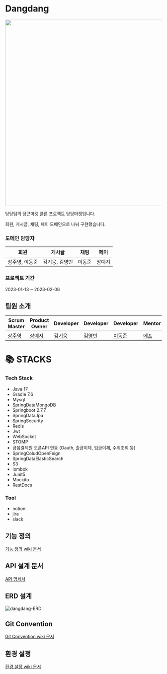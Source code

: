 # Dangdang

<img src="https://user-images.githubusercontent.com/86194303/216897482-d38ba933-9286-4981-98f1-4d1ca51e10ec.png" width="600"/>

당당팀의 당근마켓 클론 프로젝트 당당마켓입니다.

회원, 게시글, 채팅, 페이 도메인으로 나눠 구현했습니다.

### 도메인 담당자

회원|게시글|채팅|페이|
---|---|---|---|
장주영, 이동준|김기웅, 김영빈|이동준|장예지

### 프로젝트 기간
2023-01-13 ~ 2023-02-06

## 팀원 소개
Scrum Master|Product Owner|Developer|Developer|Developer|Mentor|Sub-Mentor
---|---|---|---|---|---|---|
[장주영](https://github.com/orgs/BE-03-Dangdang/people/cloudwi)|[장예지](https://github.com/yeeeze)|[김기웅](https://github.com/kivv00ng)|[김영빈](https://github.com/ybkim-dev)|[이동준](https://github.com/Albatross3)|[에프](https://github.com/lleellee0)|[김수빈](https://github.com/kimziou77)

<h1>📚 STACKS</h1></div>
<h3> Tech Stack </h3>

- Java 17
- Gradle 7.6
- Mysql
- SpringDataMongoDB
- Springboot 2.7.7
- SpringDataJpa
- SpringSecurity
- Redis
- Jwt
- WebSocket
- STOMP
- 금융결제원 오픈API 연동 (Oauth, 출금이체, 입금이체, 수취조회 등)
- SpringColudOpenFeign
- SpringDataElasticSearch
- S3
- lombok
- Junit5
- Mockito
- RestDocs

<h3> Tool </h3>

- notion
- jira
- slack

## 기능 정의
[기능 정의 wiki 문서](https://github.com/BE-03-Dangdang/Dangdang-Server/wiki/기능-정의)

## API 설계 문서
[API 명세서](https://backend-devcourse.notion.site/API-8db9c61328a748c9975ec4e026fd8fcd)


## ERD 설계

![dangdang-ERD](https://user-images.githubusercontent.com/43260658/216890703-f4f1677e-80b0-44f0-a922-1c93eb2c725f.png)

## Git Convention
[Git Convention wiki 문서](https://github.com/BE-03-Dangdang/Dangdang-Server/wiki/Git-Convention)

## 환경 설정
[환경 설정 wiki 문서](https://github.com/BE-03-Dangdang/Dangdang-Server/wiki/환경설정)
